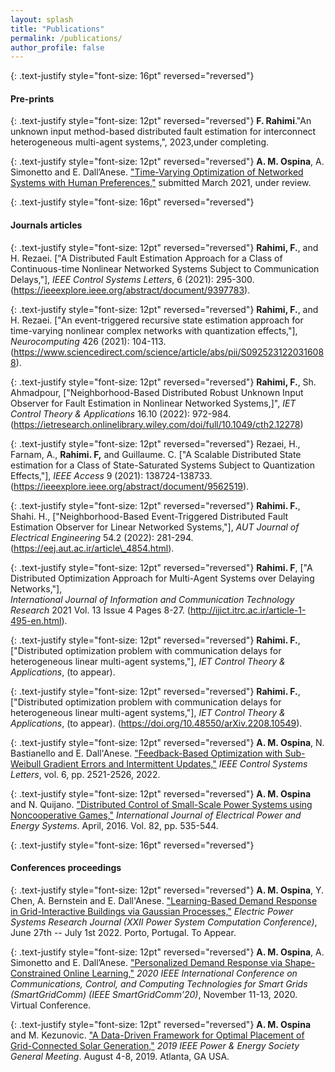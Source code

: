 ```yaml
---
layout: splash
title: "Publications"
permalink: /publications/
author_profile: false
---
```


{: .text-justify style="font-size: 16pt" reversed="reversed"}
#### Pre-prints

{: .text-justify style="font-size: 12pt" reversed="reversed"}
**F. Rahimi**."An unknown input method-based distributed fault estimation for interconnect heterogeneous multi-agent systems,", 2023,under completing.

{: .text-justify style="font-size: 12pt" reversed="reversed"}
**A. M. Ospina**, A. Simonetto and E. Dall’Anese. ["Time-Varying Optimization of Networked Systems with Human Preferences,"](https://arxiv.org/pdf/2103.13470.pdf) submitted March 2021, under review. 

{: .text-justify style="font-size: 16pt" reversed="reversed"}
#### Journals articles

{: .text-justify style="font-size: 12pt" reversed="reversed"}
**Rahimi, F.**, and H. Rezaei. ["A Distributed Fault Estimation Approach for a Class of Continuous-time Nonlinear Networked Systems Subject to Communication Delays,"],  *IEEE Control Systems Letters*, 6 (2021): 295-300.(https://ieeexplore.ieee.org/abstract/document/9397783). 

{: .text-justify style="font-size: 12pt" reversed="reversed"}
**Rahimi, F.**, and H. Rezaei. ["An event-triggered recursive state estimation approach for time-varying nonlinear complex networks with quantization effects,"], *Neurocomputing* 426 (2021): 104-113. (https://www.sciencedirect.com/science/article/abs/pii/S0925231220316088).


{: .text-justify style="font-size: 12pt" reversed="reversed"}
**Rahimi, F.**, Sh. Ahmadpour, ["Neighborhood-Based Distributed Robust Unknown Input Observer for Fault Estimation in Nonlinear Networked Systems,]", *IET Control Theory & Applications* 16.10 (2022): 972-984. (https://ietresearch.onlinelibrary.wiley.com/doi/full/10.1049/cth2.12278)

{: .text-justify style="font-size: 12pt" reversed="reversed"}
Rezaei, H., Farnam, A., **Rahimi. F,** and Guillaume. C. ["A Scalable Distributed State estimation for a Class of State-Saturated Systems Subject to Quantization Effects,"], *IEEE Access* 9 (2021): 138724-138733. (https://ieeexplore.ieee.org/abstract/document/9562519).

{: .text-justify style="font-size: 12pt" reversed="reversed"}
**Rahimi. F.**, Shahi. H.,  ["Neighborhood-Based Event-Triggered Distributed Fault Estimation Observer for Linear Networked Systems,"], *AUT Journal of Electrical Engineering* 54.2 (2022): 281-294. (https://eej.aut.ac.ir/article\_4854.html).

{: .text-justify style="font-size: 12pt" reversed="reversed"}
**Rahimi. F**, ["A Distributed Optimization Approach for Multi-Agent Systems over Delaying Networks,"], 	
*International Journal of Information and Communication Technology Research* 2021 Vol. 13 Issue 4 Pages 8-27. (http://ijict.itrc.ac.ir/article-1-495-en.html). 

{: .text-justify style="font-size: 12pt" reversed="reversed"}
**Rahimi. F.**, ["Distributed optimization problem with communication delays for heterogeneous linear multi-agent systems,"], *IET Control Theory & Applications*, (to appear). 

{: .text-justify style="font-size: 12pt" reversed="reversed"}
**Rahimi. F.**, ["Distributed optimization problem with communication delays for heterogeneous linear multi-agent systems,"], *IET Control Theory & Applications*, (to appear). (https://doi.org/10.48550/arXiv.2208.10549).


{: .text-justify style="font-size: 12pt" reversed="reversed"}
**A. M. Ospina**, N. Bastianello and E. Dall'Anese. ["Feedback-Based Optimization with Sub-Weibull Gradient Errors and Intermittent Updates,"](https://ieeexplore.ieee.org/document/9758044) *IEEE Control Systems Letters*, vol. 6, pp. 2521-2526, 2022.

{: .text-justify style="font-size: 12pt" reversed="reversed"}
**A. M. Ospina** and N. Quijano. ["Distributed Control of Small-Scale Power Systems using Noncooperative Games,"](https://www.sciencedirect.com/science/article/pii/S0142061516305932) *International Journal of Electrical Power and Energy Systems*. April, 2016. Vol. 82, pp. 535-544.

{: .text-justify style="font-size: 16pt" reversed="reversed"}
#### Conferences proceedings

{: .text-justify style="font-size: 12pt" reversed="reversed"}
**A. M. Ospina**, Y. Chen, A. Bernstein and E. Dall'Anese. ["Learning-Based Demand Response in Grid-Interactive Buildings via Gaussian Processes,"](https://pscc.epfl.ch/rms/modules/request.php?module=oc_program&action=summary.php&id=2155) *Electric Power Systems Research Journal (XXII Power System Computation Conference)*, June 27th -- July 1st 2022. Porto, Portugal. To Appear.

{: .text-justify style="font-size: 12pt" reversed="reversed"}
**A. M. Ospina**, A. Simonetto and E. Dall’Anese. ["Personalized Demand Response via Shape-Constrained Online Learning,"](https://ieeexplore.ieee.org/document/9303020) *2020 IEEE International Conference on Communications, Control, and Computing Technologies for Smart Grids (SmartGridComm) (IEEE SmartGridComm’20)*, November 11-13, 2020. Virtual Conference.

{: .text-justify style="font-size: 12pt" reversed="reversed"}
**A. M. Ospina** and M. Kezunovic. ["A Data-Driven Framework for Optimal Placement of Grid-Connected Solar Generation,"](https://ieeexplore.ieee.org/document/8974128?signout=success) *2019 IEEE Power & Energy Society General Meeting*. August 4-8, 2019. Atlanta, GA USA.
